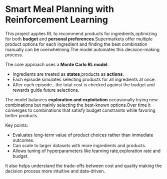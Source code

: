 # **Smart Meal Planning with Reinforcement Learning**

This project applies RL to recommend products for ingredients,optimizing for both **budget** and **personal preferences**.Supermarkets offer multiple product options for each ingredient and finding the best combination manually can be overwhelming.The model automates this decision-making process.

The core approach uses a **Monte Carlo RL model**:  
- Ingredients are treated as **states**,products as **actions**.  
- Each episode simulates selecting products for all ingredients at once.  
- After each episode.. the total cost is checked against the budget and rewards guide future selections.  

The model balances **exploration and exploitation** occasionally trying new combinations but mainly selecting the best-known options.Over time it converges to combinations that satisfy budget constraints while favoring better products.

Key points:  
- Evaluates long-term value of product choices rather than immediate outcomes.  
- Can scale to larger datasets with more ingredients and products.  
- Allows tuning of hyperparameters like learning rate,exploration rate and budget.  

It also helps understand the trade-offs between cost and quality making the decision process more intuitive and data-driven.
